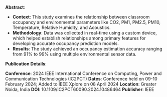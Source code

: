 **Abstract**:

* **Context**: This study examines the relationship between classroom occupancy and environmental parameters like CO2, PM1, PM2.5, PM10, Temperature, Relative Humidity, and Acoustics.
* **Methodology**: Data was collected in real-time using a custom device, which helped establish relationships among primary features for developing accurate occupancy prediction models.
* **Results**: The study achieved an occupancy estimation accuracy ranging from 91% to 99% using multiple environmental sensor data.

**Publication Details**:

**Conference**: 2024 IEEE International Conference on Computing, Power and Communication Technologies (IC2PCT)
**Dates**: Conference held on 09-10 February 2024; Added to IEEE Xplore on 08 April 2024
**Location**: Greater Noida, India
**DOI**: 10.1109/IC2PCT60090.2024.10486464
**Publisher**: IEEE
